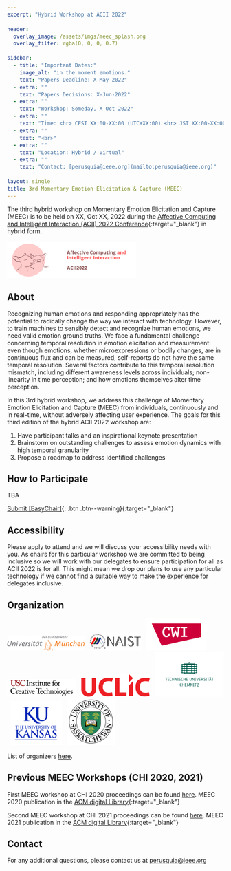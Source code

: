 ```yaml
---
excerpt: "Hybrid Workshop at ACII 2022"

header:
  overlay_image: /assets/imgs/meec_splash.png
  overlay_filter: rgba(0, 0, 0, 0.7)

sidebar:
  - title: "Important Dates:"
    image_alt: "in the moment emotions."
    text: "Papers Deadline: X-May-2022"
  - extra: ""
    text: "Papers Decisions: X-Jun-2022"
  - extra: ""
    text: "Workshop: Someday, X-Oct-2022"
  - extra: ""
    text: "Time: <br> CEST XX:00-XX:00 (UTC+XX:00) <br> JST XX:00-XX:00 <br> PDT XX:00-XX:00"
  - extra: ""
    text: "<br>"
  - extra: ""
    text: "Location: Hybrid / Virtual"
  - extra: ""
    text: "Contact: [perusquia@ieee.org](mailto:perusquia@ieee.org)"

layout: single
title: 3rd Momentary Emotion Elicitation & Capture (MEEC)
---
```

<!-- actions:
    - label: "Submit [EasyChair]"
      url: "https://easychair.org/conferences/?conf=meec2020"
       -->
The third hybrid workshop on Momentary Emotion Elicitation and Capture (MEEC) is to be held on XX, Oct XX, 2022 during the [Affective Computing and Intelligent Interaction (ACII) 2022 Conference](https://acii-conf.net/2022/){:target="\_blank"} in hybrid form.
<br><br>
<a href="https://acii-conf.net/2022" target="\_blank"><img src="./assets/imgs/acii2022-banner-final.png" width="300"></a>


## About

Recognizing human emotions and responding appropriately has the potential to radically change the way we interact with technology. However, to train machines to sensibly detect and recognize human emotions, we need valid emotion ground truths. We face a fundamental challenge concerning temporal resolution in emotion elicitation and measurement: even though emotions, whether microexpressions or bodily changes, are in continuous flux and can be measured, self-reports do not have the same temporal resolution. Several factors contribute to this temporal resolution mismatch, including different awareness levels across individuals; non-linearity in time perception; and how emotions themselves alter time perception.

In this 3rd hybrid workshop, we address this challenge of Momentary Emotion Elicitation and Capture (MEEC) from individuals, continuously and in real-time, without adversely affecting user experience. The goals for this third edition of the hybrid ACII 2022 workshop are:

1. Have participant talks and an inspirational keynote presentation
2. Brainstorm on outstanding challenges to assess emotion dynamics with high temporal granularity
3. Propose a roadmap to address identified challenges


## How to Participate

TBA

<!-- We invite position papers, posters, and demos (2-9 pages, including references) that describe/showcase emotion elicitation and/or capture methods. Submissions should be single blind (i.e., not anonymized). Each submission will be peer-reviewed by 2 peers, and selected on their potential to spark discussion. Submissions should be prepared according to the `ACM Master Article template` (single column) (see [CHI Publication Formats page](https://chi2021.acm.org/for-authors/chi-publication-formats){:target="\_blank"}) and submitted in PDF through [Easychair](https://easychair.org/conferences/?conf=meec2021){:target="\_blank"}. Accepted submissions will be made available on the workshop website. At least one author must register for the workshop ($30) and one day of the conference ($100 for early ACM/SIGCHI member). See [CHI 2021 blog post on registration rates](https://chi2021.acm.org/information/4702.html) for details. -->


[Submit [EasyChair]](https://easychair.org/conferences/?conf=meec2021){: .btn .btn--warning}{:target="\_blank"}

## Accessibility

<!-- Message from CHI 2021 WS chairs:

Mar 2 (update) - Dear potential delegates, please note the workshop organisers are in discussion with the overall workshops chairs (who are discussing with the Accessibility Chairs and the General Chairs) for ACM CHI 2021. Please note the current set of technologies listed should not be a barrier to your participation. -->

Please apply to attend and we will discuss your accessibility needs with you. As chairs for this particular workshop we are committed to being inclusive so we will work with our delegates to ensure participation for all as ACII 2022 is for all. This might mean we drop our plans to use any particular technology if we cannot find a suitable way to make the experience for delegates inclusive.


## Organization

<a href="https://www.unibw.de/home-en"><img src="./assets/imgs/logos/bum.png" width="180"></a> &nbsp;
<a href="http://www.naist.jp/en/"><img src="./assets/imgs/logos/naist.png" width="120"></a> &nbsp;
<a href="https://www.dis.cwi.nl/"><img src="./assets/imgs/logos/cwi.png" width="140"></a> &nbsp;
<a href="https://ict.usc.edu/"><img src="./assets/imgs/logos/usc.jpeg" width="160"></a> &nbsp;
<a href="https://uclic.ucl.ac.uk/"><img src="./assets/imgs/logos/uclic.png" width="160"></a> &nbsp;
<a href="https://www.tu-chemnitz.de/index.html.en"><img src="./assets/imgs/logos/tuchemnitz.png" width="160"></a> &nbsp;
<a href="https://ku.edu/"><img src="./assets/imgs/logos/uok.png" width="120"></a> &nbsp;
<a href="https://www.usask.ca/"><img src="./assets/imgs/logos/uos.png" width="110"></a> &nbsp;
<br>

List of organizers [here](committee).

## Previous MEEC Workshops (CHI 2020, 2021)

First MEEC workshop at CHI 2020 proceedings can be found [here](accepted_papers_2020). MEEC 2020 publication in the [ACM digital Library](https://dl.acm.org/doi/abs/10.1145/3334480.3375175){:target="\_blank"}

Second MEEC workshop at CHI 2021 proceedings can be found [here](accepted_papers_2021). MEEC 2021 publication in the [ACM digital Library](https://dl.acm.org/doi/10.1145/3411763.3441351){:target="\_blank"}

## Contact

For any additional questions, please contact us at [perusquia@ieee.org](mailto:perusquia@ieee.org)
